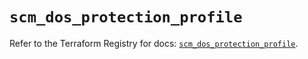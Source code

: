 # `scm_dos_protection_profile`

Refer to the Terraform Registry for docs: [`scm_dos_protection_profile`](https://registry.terraform.io/providers/paloaltonetworks/scm/1.0.2/docs/resources/dos_protection_profile).
